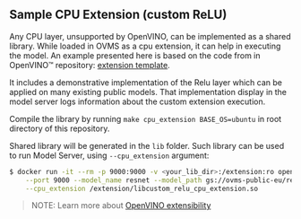 ## Sample CPU Extension (custom ReLU)

Any CPU layer, unsupported by OpenVINO, can be implemented as a shared library. While loaded in OVMS as a cpu extension, it can help in executing the model. An example presented here is based on the code from in OpenVINO™ repository: [extension template](https://github.com/openvinotoolkit/openvino/tree/master/docs/template_extension/new).

It includes a demonstrative implementation of the Relu layer which can be applied on many existing
public models. That implementation display in the model server logs information about the 
custom extension execution.

Compile the library by running `make cpu_extension BASE_OS=ubuntu` in root directory of this repository.

Shared library will be generated in the `lib` folder. Such library can be used to run Model Server, using `--cpu_extension` argument:

```bash
$ docker run -it --rm -p 9000:9000 -v <your_lib_dir>:/extension:ro openvino/model_server \
    --port 9000 --model_name resnet --model_path gs://ovms-public-eu/resnet50-binary  \
    --cpu_extension /extension/libcustom_relu_cpu_extension.so
```

> NOTE: Learn more about [OpenVINO extensibility](https://docs.openvino.ai/latest/openvino_docs_IE_DG_Extensibility_DG_Intro.html) 
